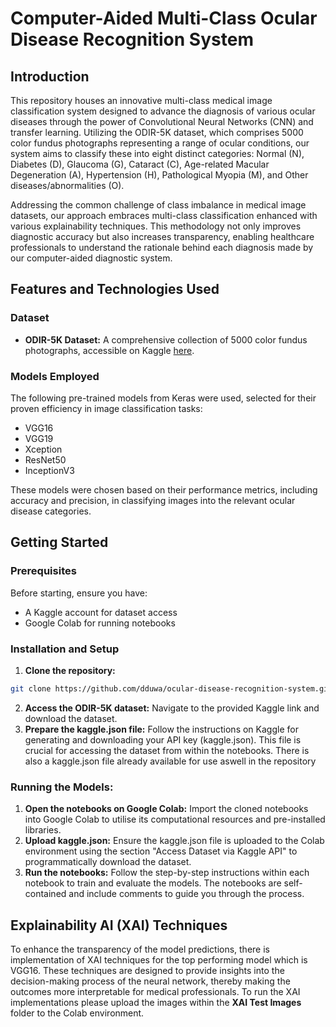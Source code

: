 # Computer-Aided Multi-Class Ocular Disease Recognition System

## Introduction
This repository houses an innovative multi-class medical image classification system designed to advance the diagnosis of various ocular diseases through the power of Convolutional Neural Networks (CNN) and transfer learning. Utilizing the ODIR-5K dataset, which comprises 5000 color fundus photographs representing a range of ocular conditions, our system aims to classify these into eight distinct categories: Normal (N), Diabetes (D), Glaucoma (G), Cataract (C), Age-related Macular Degeneration (A), Hypertension (H), Pathological Myopia (M), and Other diseases/abnormalities (O).

Addressing the common challenge of class imbalance in medical image datasets, our approach embraces multi-class classification enhanced with various explainability techniques. This methodology not only improves diagnostic accuracy but also increases transparency, enabling healthcare professionals to understand the rationale behind each diagnosis made by our computer-aided diagnostic system.

## Features and Technologies Used
### Dataset
- **ODIR-5K Dataset:** A comprehensive collection of 5000 color fundus photographs, accessible on Kaggle [here](https://www.kaggle.com/datasets/andrewmvd/ocular-disease-recognition-odir5k/suggestions?status=pending&yourSuggestions=true).

### Models Employed
The following pre-trained models from Keras were used, selected for their proven efficiency in image classification tasks:
- VGG16
- VGG19
- Xception
- ResNet50
- InceptionV3

These models were chosen based on their performance metrics, including accuracy and precision, in classifying images into the relevant ocular disease categories.

## Getting Started

### Prerequisites
Before starting, ensure you have:
- A Kaggle account for dataset access
- Google Colab for running notebooks

### Installation and Setup
1. **Clone the repository:**
```bash
git clone https://github.com/dduwa/ocular-disease-recognition-system.git
```
2. **Access the ODIR-5K dataset:** Navigate to the provided Kaggle link and download the dataset.
3. **Prepare the kaggle.json file:** Follow the instructions on Kaggle for generating and downloading your API key (kaggle.json). This file is crucial for accessing the dataset from within the notebooks. There is also a kaggle.json file already available for use aswell in the repository

### Running the Models: 
1. **Open the notebooks on Google Colab:** Import the cloned notebooks into Google Colab to utilise its computational resources and pre-installed libraries.
2. **Upload kaggle.json:** Ensure the kaggle.json file is uploaded to the Colab environment using the section "Access Dataset via Kaggle API" to programmatically download the dataset.
3. **Run the notebooks:** Follow the step-by-step instructions within each notebook to train and evaluate the models. The notebooks are self-contained and include comments to guide you through the process.

## Explainability AI (XAI) Techniques 
To enhance the transparency of the model predictions, there is implementation of XAI techniques for the top performing model which is VGG16. These techniques are designed to provide insights into the decision-making process of the neural network, thereby making the outcomes more interpretable for medical professionals. To run the XAI implementations please upload the images within the **XAI Test Images** folder to the Colab environment. 
